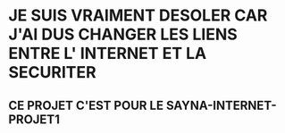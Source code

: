 # JE SUIS VRAIMENT DESOLER CAR J'AI DUS CHANGER LES LIENS ENTRE L' INTERNET ET LA SECURITER 

## CE PROJET C'EST POUR LE SAYNA-INTERNET-PROJET1
